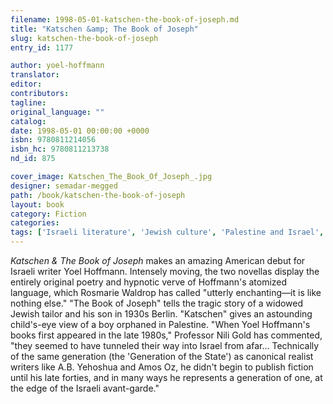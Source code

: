 ```yaml
---
filename: 1998-05-01-katschen-the-book-of-joseph.md
title: "Katschen &amp; The Book of Joseph"
slug: katschen-the-book-of-joseph
entry_id: 1177

author: yoel-hoffmann
translator: 
editor: 
contributors: 
tagline: 
original_language: ""
catalog: 
date: 1998-05-01 00:00:00 +0000 
isbn: 9780811214056
isbn_hc: 9780811213738
nd_id: 875

cover_image: Katschen_The_Book_Of_Joseph_.jpg
designer: semadar-megged
path: /book/katschen-the-book-of-joseph
layout: book
category: Fiction
categories: 
tags: ['Israeli literature', 'Jewish culture', 'Palestine and Israel', 'Poetic writing']
---
```

*Katschen & The Book of Joseph* makes an amazing American debut for Israeli writer Yoel Hoffmann. Intensely moving, the two novellas display the entirely original poetry and hypnotic verve of Hoffmann's atomized language, which Rosmarie Waldrop has called "utterly enchanting––it is like nothing else." "The Book of Joseph" tells the tragic story of a widowed Jewish tailor and his son in 1930s Berlin. "Katschen" gives an astounding child's-eye view of a boy orphaned in Palestine. "When Yoel Hoffmann's books first appeared in the late 1980s," Professor Nili Gold has commented, "they seemed to have tunneled their way into Israel from afar... Technically of the same generation (the 'Generation of the State') as canonical realist writers like A.B. Yehoshua and Amos Oz, he didn't begin to publish fiction until his late forties, and in many ways he represents a generation of one, at the edge of the Israeli avant-garde."





